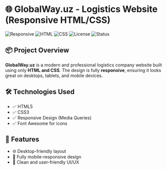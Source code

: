 # 🌐 GlobalWay.uz - Logistics Website (Responsive HTML/CSS)

![Responsive](https://img.shields.io/badge/Responsive-Yes-green)
![HTML](https://img.shields.io/badge/HTML-5-orange)
![CSS](https://img.shields.io/badge/CSS-3-blue)
![License](https://img.shields.io/badge/license-MIT-lightgrey)
![Status](https://img.shields.io/badge/Project-Completed-brightgreen)

## 📦 Project Overview

**GlobalWay.uz** is a modern and professional logistics company website built using only **HTML and CSS**. The design is fully **responsive**, ensuring it looks great on desktops, tablets, and mobile devices.

## 🛠 Technologies Used

- ✅ HTML5
- ✅ CSS3
- ✅ Responsive Design (Media Queries)
- ✅ Font Awesome for icons

## 📱 Features

- 🌐 Desktop-friendly layout
- 📱 Fully mobile-responsive design
- 🎯 Clean and user-friendly UI/UX


